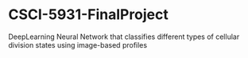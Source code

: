 # CSCI-5931-FinalProject
DeepLearning Neural Network that classifies different types of cellular division states using image-based profiles

